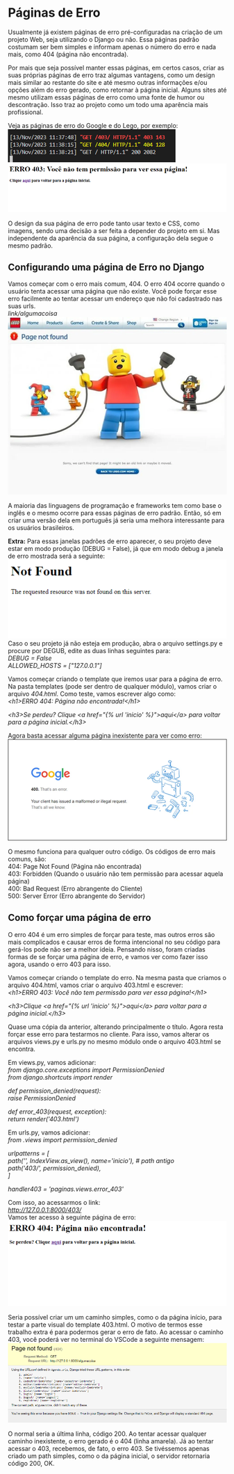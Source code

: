 # Páginas de Erro

Usualmente já existem páginas de erro pré-configuradas na criação de um projeto Web, seja utilizando o Django ou não. Essa páginas padrão costumam ser bem simples e informam apenas o número do erro e nada mais, como 404 (página não encontrada).

Por mais que seja possível manter essas páginas, em certos casos, criar as suas próprias páginas de erro traz algumas vantagens, como um design mais similar ao restante do site e até mesmo outras informações e/ou opções além do erro gerado, como retornar à página inicial. Alguns sites até mesmo utilizam essas páginas de erro como uma fonte de humor ou descontração. Isso traz ao projeto como um todo uma aparência mais profissional.

Veja as páginas de erro do Google e do Lego, por exemplo:  
![](img/12/image1.png)  
![](img/12/image2.png)

O design da sua página de erro pode tanto usar texto e CSS, como imagens, sendo uma decisão a ser feita a depender do projeto em si. Mas independente da aparência da sua página, a configuração dela segue o mesmo padrão.

## Configurando uma página de Erro no Django

Vamos começar com o erro mais comum, 404\. O erro 404 ocorre quando o usuário tenta acessar uma página que não existe. Você pode forçar esse erro facilmente ao tentar acessar um endereço que não foi cadastrado nas suas urls.  
		*link/algumacoisa*  
![](img/12/image3.png)

A maioria das linguagens de programação e frameworks tem como base o inglês e o mesmo ocorre para essas páginas de erro padrão. Então, só em criar uma versão dela em português já seria uma melhora interessante para os usuários brasileiros.

**Extra:** Para essas janelas padrões de erro aparecer, o seu projeto deve estar em modo produção (DEBUG \= False), já que em modo debug a janela de erro mostrada será a seguinte:  
![](img/12/image4.png)  
Caso o seu projeto já não esteja em produção, abra o arquivo settings.py e procure por DEGUB, edite as duas linhas seguintes para:  
	*DEBUG \= False*  
*ALLOWED\_HOSTS \= \["127.0.0.1"\]*

Vamos começar criando o template que iremos usar para a página de erro. Na pasta templates (pode ser dentro de qualquer módulo), vamos criar o arquivo *404.html*. Como teste, vamos escrever algo como:  
*\<h1\>ERRO 404: Página não encontrada\!\</h1\>*

*\<h3\>Se perdeu? Clique \<a href="{% url 'inicio' %}"\>aqui\</a\> para voltar para a página inicial.\</h3\>*

Agora basta acessar alguma página inexistente para ver como erro:  
![](img/12/image5.png)

O mesmo funciona para qualquer outro código. Os códigos de erro mais comuns, são:  
404: Page Not Found (Página não encontrada)  
403: Forbidden (Quando o usuário não tem permissão para acessar aquela página)  
400: Bad Request (Erro abrangente do Cliente)  
500: Server Error (Erro abrangente do Servidor)

## Como forçar uma página de erro

O erro 404 é um erro simples de forçar para teste, mas outros erros são mais complicados e causar erros de forma intencional no seu código para gerá-los pode não ser a melhor ideia. Pensando nisso, foram criadas formas de se forçar uma página de erro, e vamos ver como fazer isso agora, usando o erro 403 para isso.

Vamos começar criando o template do erro. Na mesma pasta que criamos o arquivo 404.html, vamos criar o arquivo 403.html e escrever:  
*\<h1\>ERRO 403: Você não tem permissão para ver essa página\!\</h1\>*

*\<h3\>Clique \<a href="{% url 'inicio' %}"\>aqui\</a\> para voltar para a página inicial.\</h3\>*

Quase uma cópia da anterior, alterando principalmente o título. Agora resta forçar esse erro para testarmos no cliente. Para isso, vamos alterar os arquivos views.py e urls.py no mesmo módulo onde o arquivo 403.html se encontra.

Em views.py, vamos adicionar:  
*from django.core.exceptions import PermissionDenied*  
*from django.shortcuts import render*

*def permission\_denied(request):*  
    *raise PermissionDenied*

*def error\_403(request, exception):*  
    *return render('403.html')*

Em urls.py, vamos adicionar:  
	*from .views import permission\_denied*

*urlpatterns \= \[*  
    *path('', IndexView.as\_view(), name='inicio'), \# path antigo*  
    *path('403/', permission\_denied),*  
*\]*

*handler403 \= 'paginas.views.error\_403'*

Com isso, ao acessarmos o link:  
	*http://127.0.0.1:8000/403/*  
Vamos ter acesso à seguinte página de erro:  
![](img/12/image6.png)

Seria possível criar um um caminho simples, como o da página início, para testar a parte visual do template 403.html. O motivo de termos esse trabalho extra é para podermos gerar o erro de fato. Ao acessar o caminho 403, você poderá ver no terminal do VSCode a seguinte mensagem:  
![](img/12/image7.png)

O normal seria a última linha, código 200\. Ao tentar acessar qualquer caminho inexistente, o erro gerado é o 404 (linha amarela). Já ao tentar acessar o 403, recebemos, de fato, o erro 403\. Se tivéssemos apenas criado um path simples, como o da página inicial, o servidor retornaria código 200, OK.
